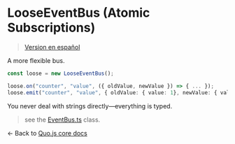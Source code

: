 # LooseEventBus (Atomic Subscriptions)

> [Version en español](../es/lose-event-bus.md)

A more flexible bus.

```ts
const loose = new LooseEventBus();

loose.on("counter", "value", ({ oldValue, newValue }) => { ... });
loose.emit("counter", "value", { oldValue: { value: 1}, newValue: { value: 2} });
```

You never deal with strings directly—everything is typed.

> see the [EventBus.ts](../../src/eventBus/EventBus.ts) class.

<- Back to [Quo.js core docs](./core.md)
